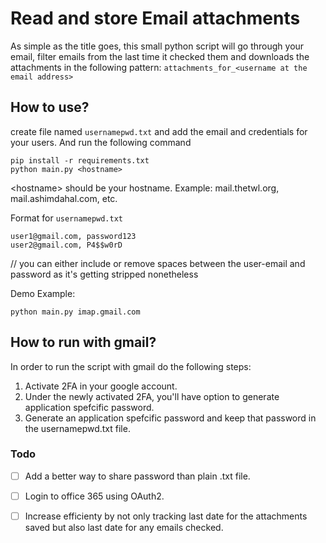 # Read and store Email attachments
As simple as the title goes, this small python script will go through your email, filter emails from the last time it checked them and downloads the attachments in the following pattern:
`attachments_for_<username at the email address>`

## How to use?
create file named `usernamepwd.txt` and add the email and credentials for your users. And run the following command

```
pip install -r requirements.txt
python main.py <hostname> 
```
\<hostname> should be your hostname. Example: mail.thetwl.org, mail.ashimdahal.com, etc.

Format for `usernamepwd.txt`
```
user1@gmail.com, password123
user2@gmail.com, P4$$w0rD
```
// you can either include or remove spaces between the user-email and password as it's getting stripped nonetheless

Demo Example:
```
python main.py imap.gmail.com
```
## How to run with gmail?
In order to run the script with gmail do the following steps:
1. Activate 2FA in your google account. 
2. Under the newly activated 2FA, you'll have option to generate application spefcific password.
3. Generate an application spefcific password and keep that password in the usernamepwd.txt file.

### Todo
- [ ] Add a better way to share password than plain .txt file.
- [ ] Login to office 365 using OAuth2.
- [ ] Increase efficienty by not only tracking last date for the attachments saved but also last date for any emails checked.


